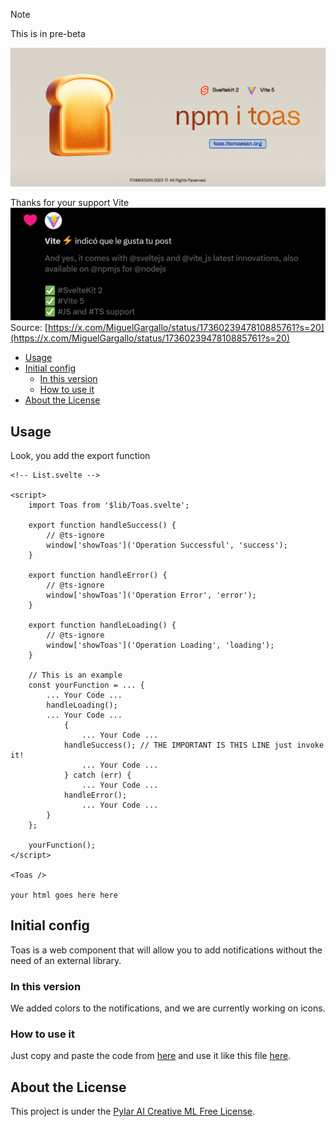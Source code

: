 > [!NOTE]  
> This is in pre-beta

![Toas Header Image](./static/toast.jpg)

Thanks for your support Vite
![Thanks for your support Vite](./static/support.png)
Source: [https://x.com/MiguelGargallo/status/1736023947810885761?s=20](https://x.com/MiguelGargallo/status/1736023947810885761?s=20)

- [Usage](#usage)
- [Initial config](#initial-config)
	- [In this version](#in-this-version)
	- [How to use it](#how-to-use-it)
- [About the License](#about-the-license)

## Usage

Look, you add the export function

```svelte
<!-- List.svelte -->

<script>
	import Toas from '$lib/Toas.svelte';

	export function handleSuccess() {
		// @ts-ignore
		window['showToas']('Operation Successful', 'success');
	}
	
	export function handleError() {
		// @ts-ignore
		window['showToas']('Operation Error', 'error');
	}

	export function handleLoading() {
		// @ts-ignore
		window['showToas']('Operation Loading', 'loading');
	}
	
	// This is an example
	const yourFunction = ... {
		... Your Code ... 
		handleLoading();
		... Your Code ... 
			{
				... Your Code ... 
			handleSuccess(); // THE IMPORTANT IS THIS LINE just invoke it!
				... Your Code ... 
			} catch (err) {
				... Your Code ...
			handleError();
				... Your Code ... 
		}
	};

	yourFunction();
</script>

<Toas />

your html goes here here
```

## Initial config
Toas is a web component that will allow you to add notifications without the need of an external library.

### In this version
We added colors to the notifications, and we are currently working on icons.

### How to use it
Just copy and paste the code from [here](./src/lib/Toas.svelte) and use it like this file [here](./src/routes/+page.svelte).

## About the License
This project is under the [Pylar AI Creative ML Free License](./License.md).